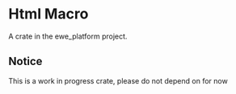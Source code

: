 # Html Macro
A crate in the ewe_platform project.

## Notice
This is a work in progress crate, please do not depend on for now
